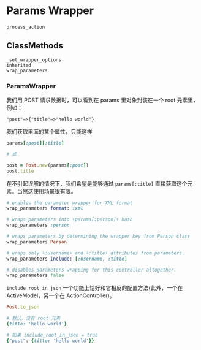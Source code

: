 # Params Wrapper

```
process_action
```

## ClassMethods

```
_set_wrapper_options
inherited
wrap_parameters
```

### ParamsWrapper

我们用 POST 请求数据时，可以看到在 params 里对象封装在一个 root 元素里，例如：

```
"post"=>{"title"=>"hello world"}
```

我们获取里面的某个属性，只能这样

```ruby
params[:post][:title]

# 或

post = Post.new(params[:post])
post.title
```

在不引起误解的情况下，我们希望是能够通过 `params[:title]` 直接获取这个元素。当然这使用场景很有限。

```ruby
# enables the parameter wrapper for XML format
wrap_parameters format: :xml

# wraps parameters into +params[:person]+ hash
wrap_parameters :person

# wraps parameters by determining the wrapper key from Person class
wrap_parameters Person

# wraps only +:username+ and +:title+ attributes from parameters.
wrap_parameters include: [:username, :title]

# disables parameters wrapping for this controller altogether.
wrap_parameters false
```

`include_root_in_json` 一个功能上恰好和它相反的配置方法(此外，一个在 ActiveModel，另一个在 ActionController)。

```ruby
Post.to_json

# 默认，没有 root 元素
{title: 'hello world'}

# 如果 include_root_in_json = true
{"post": {title: 'hello world'}}
```
